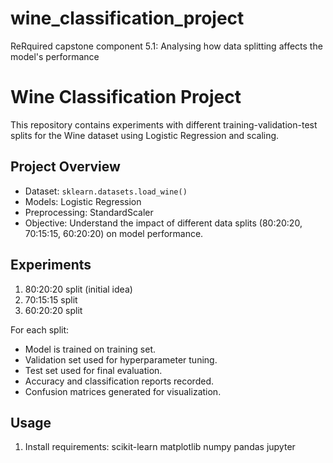 # wine_classification_project
ReRquired capstone component 5.1: Analysing how data splitting affects the model's performance
# Wine Classification Project

This repository contains experiments with different training-validation-test splits for the Wine dataset using Logistic Regression and scaling.

## Project Overview
- Dataset: `sklearn.datasets.load_wine()`
- Models: Logistic Regression
- Preprocessing: StandardScaler
- Objective: Understand the impact of different data splits (80:20:20, 70:15:15, 60:20:20) on model performance.

## Experiments
1. 80:20:20 split (initial idea)
2. 70:15:15 split
3. 60:20:20 split

For each split:
- Model is trained on training set.
- Validation set used for hyperparameter tuning.
- Test set used for final evaluation.
- Accuracy and classification reports recorded.
- Confusion matrices generated for visualization.

## Usage
1. Install requirements:
scikit-learn
matplotlib
numpy
pandas
jupyter
